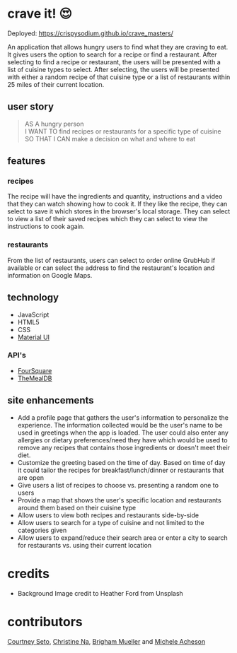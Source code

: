 # crave it! :heart_eyes:

Deployed: https://crispysodium.github.io/crave_masters/

An application that allows hungry users to find what they are craving to eat.  It gives users the option to search for a recipe or find a restaurant.  After selecting to find a recipe or restaurant, the users will be presented with a list of cuisine types to select.  After selecting, the users will be presented with either a random recipe of that cuisine type or a list of restaurants within 25 miles of their current location.

## user story

> AS A hungry person </br>
> I WANT TO find recipes or restaurants for a specific type of cuisine </br>
> SO THAT I CAN make a decision on what and where to eat

## features

### recipes
The recipe will have the ingredients and quantity, instructions and a video that they can watch showing how to cook it.  If they like the recipe, they can select to save it which stores in the browser's local storage.  They can select to view a list of their saved recipes which they can select to view the instructions to cook again.  

### restaurants
From the list of restaurants, users can select to order online GrubHub if available or can select the address to find the restaurant's location and information on Google Maps.


## technology

* JavaScript
* HTML5
* CSS
* [Material UI](https://material-ui.com/)

### API's

* [FourSquare](https://developer.foursquare.com/)
* [TheMealDB](https://www.themealdb.com/api.php)


## site enhancements
* Add a profile page that gathers the user's information to personalize the experience. The information collected would be the user's name to be used in greetings when the app is loaded. The user could also enter any allergies or dietary preferences/need they have which would be used to remove any recipes that contains those ingredients or doesn't meet their diet.  
* Customize the greeting based on the time of day.  Based on time of day it could tailor the recipes for breakfast/lunch/dinner or restaurants that are open 
* Give users a list of recipes to choose vs. presenting a random one to users 
* Provide a map that shows the user's specific location and restaurants around them based on their cuisine type
* Allow users to view both recipes and restaurants side-by-side
* Allow users to search for a type of cuisine and not limited to the categories given
* Allow users to expand/reduce their search area or enter a city to search for restaurants vs. using their current location

# credits
* Background Image credit to Heather Ford from Unsplash

# contributors
[Courtney Seto](https://github.com/setocourtney), [Christine Na](https://github.com/crispysodium), [Brigham Mueller](https://github.com/Brigmu) and [Michele Acheson](https://github.com/macheson)
